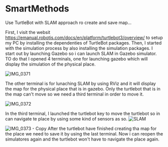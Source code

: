 # SmartMethods

Use TurtleBot with SLAM approach ro create and save map...

First, I visit the websit https://emanual.robotis.com/docs/en/platform/turtlebot3/overview/ to setup my PC by installing the dependenties of TurtleBot packages.
Then, I started with the simulation process by also installing the simulation packages.
I start out by launching Gazebo so i can launch SLAM in Gazebo simulator. TO do that I opened 4 terminals, one for launching gazebo which will display the simulation of the physical place.


![IMG_0371](https://user-images.githubusercontent.com/85957795/123009007-9ada9880-d3c4-11eb-80cc-a071169d4143.jpg)

The other terminal is for lunaching SLAM by using RViz and it will display the map for the physical place that is in gazebo. Only the turtlebot that is in the map can't move so we need a third terminal in order to move it.

![IMG_0372](https://user-images.githubusercontent.com/85957795/123009147-decd9d80-d3c4-11eb-9f75-8e0bb9873606.jpg)

In the third terminal, I launched the turtlebot key to move the turtlebot so in can navigate te place by using some kind of sensors as so.
![SLAM](https://user-images.githubusercontent.com/85957795/123009062-b2198600-d3c4-11eb-967d-514b2af39736.png)

![IMG_0373 - Copy](https://user-images.githubusercontent.com/85957795/123009160-e42ae800-d3c4-11eb-8a01-0de3eb60f1d1.jpg)
After the turtlebot have finished creating tha map for the place we need to save it by using the last terminal. Now i can reopen the simulatores again and the turtlebot won't have to navigate the place again. 
